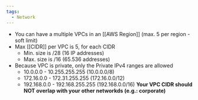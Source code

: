 ```yaml
---
tags:
  - Network
---
```

- You can have a multiple VPCs in an [[AWS Region]] (max. 5 per region - soft limit)
- Max [[CIDR]] per VPC is 5, for each CIDR
	- Min. size is /28 (16 IP addresses)
	- Max. size is /16 (65.536 addresses)
- Because VPC is private, only the Private IPv4 ranges are allowed
	- 10.0.0.0 - 10.255.255.255 (10.0.0.0/8)
	- 172.16.0.0 - 172.31.255.255 (172.16.0.0/12)
	- 192.168.0.0 - 192.168.255.255 (192.168.0.0/16)
__Your VPC CIDR should NOT overlap with your other networkds (e.g.: corporate)__